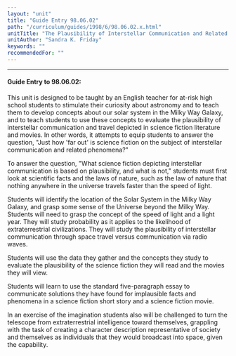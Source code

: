 ```yaml
---
layout: "unit"
title: "Guide Entry 98.06.02"
path: "/curriculum/guides/1998/6/98.06.02.x.html"
unitTitle: "The Plausibility of Interstellar Communication and Related Phenomena Depicted in Science Fiction Literature and Movies"
unitAuthor: "Sandra K. Friday"
keywords: ""
recommendedFor: ""
---
```

<body>
<hr/>
<h4>
Guide Entry to 98.06.02:
</h4>
This unit is designed to be taught by an English teacher for at-risk high school students to stimulate their curiosity about astronomy and to teach them to develop concepts about our solar system in the Milky Way Galaxy, and to teach students to use these concepts to evaluate the plausibility of interstellar communication and travel depicted in science fiction literature and movies.  In other words, it attempts to equip students to answer the question, "Just how 'far out' is science fiction on the subject of interstellar communication and related phenomena?"
<p>
To answer the question, "What science fiction depicting interstellar communication is based on plausibility, and what is not," students must first look at scientific facts and the laws of nature, such as the law of nature that nothing anywhere in the universe travels faster than the speed of light.
</p>
<p>
Students will identify the location of the Solar System in the Milky Way Galaxy, and grasp some sense of the Universe beyond the Milky Way.  Students will need to grasp the concept of the speed of light and a light year.  They will study probability as it applies to the likelihood of extraterrestrial civilizations.  They will study the plausibility of interstellar communication through space travel versus communication via radio waves.
</p>
<p>
Students will use the data they gather and the concepts they study to evaluate the plausibility of the science fiction they will read and the movies they will view.
</p>
<p>
Students will learn to use the standard five-paragraph essay to communicate solutions they have found for implausible facts and phenomena in a science fiction short story and a science fiction movie.
</p>
<p>
In an exercise of the imagination students also will be challenged to turn the telescope from extraterrestrial intelligence toward themselves, grappling with the task of creating a character description representative of society and themselves as individuals that they would broadcast into space, given the capability.
</p>
</body>